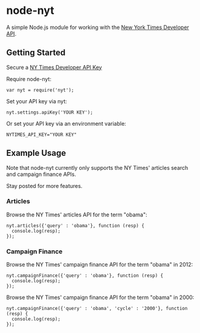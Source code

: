 # node-nyt 

A simple Node.js module for working with the [New York Times Developer API](http://developer.nytimes.com).

## Getting Started

Secure a [NY Times Developer API Key](http://developer.nytimes.com/apps/register)

Require node-nyt:
  
    var nyt = require('nyt');

Set your API key via nyt:

    nyt.settings.apiKey('YOUR KEY');

Or set your API key via an environment variable:

    NYTIMES_API_KEY="YOUR KEY"

## Example Usage

Note that node-nyt currently only supports the NY Times' articles search and campaign finance APIs.

Stay posted for more features.

### Articles

Browse the NY Times' articles API for the term "obama":

    nyt.articles({'query' : 'obama'}, function (resp) {
      console.log(resp);
    });

### Campaign Finance

Browse the NY Times' campaign finance API for the term "obama" in 2012:

    nyt.campaignFinance({'query' : 'obama'}, function (resp) {
      console.log(resp);
    });

Browse the NY Times' campaign finance API for the term "obama" in 2000:

    nyt.campaignFinance({'query' : 'obama', 'cycle' : '2000'}, function (resp) {
      console.log(resp);
    });
